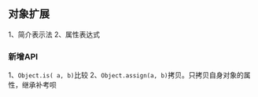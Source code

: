 ## 对象扩展

1、简介表示法
2、属性表达式

### 新增API
1、`Object.is( a, b)`比较
2、`Object.assign(a, b)`拷贝。只拷贝自身对象的属性，继承补考呗